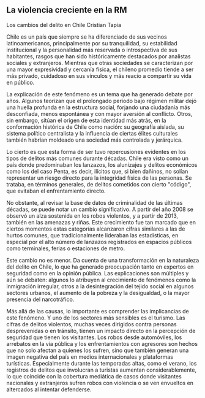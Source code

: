 ## La violencia creciente en la RM
Los cambios del delito en Chile
Cristian Tapia


Chile es un país que siempre se ha diferenciado de sus vecinos latinoamericanos, principalmente por su tranquilidad, su estabilidad institucional y la personalidad más reservada o introspectiva de sus habitantes, rasgos que han sido históricamente destacados por analistas sociales y extranjeros. Mientras que otras sociedades se caracterizan por una mayor expresividad y cercanía física, el chileno promedio tiende a ser más privado, cuidadoso en sus vínculos y más reacio a compartir su vida en público.

La explicación de este fenómeno es un tema que ha generado debate por años. Algunos teorizan que el prolongado periodo bajo régimen militar dejó una huella profunda en la estructura social, forjando una ciudadanía más desconfiada, menos espontánea y con mayor aversión al conflicto. Otros, sin embargo, sitúan el origen de esta identidad más atrás, en la conformación histórica de Chile como nación: su geografía aislada, su sistema político centralista y la influencia de ciertas élites culturales también habrían moldeado una sociedad más controlada y jerárquica.

Lo cierto es que esta forma de ser tuvo repercusiones evidentes en los tipos de delitos más comunes durante décadas. Chile era visto como un país donde predominaban los lanzazos, los alunizajes y delitos económicos como los del caso Penta, es decir, ilícitos que, si bien dañinos, no solían representar un riesgo directo para la integridad física de las personas. Se trataba, en términos generales, de delitos cometidos con cierto "código", que evitaban el enfrentamiento directo.

No obstante, al revisar la base de datos de criminalidad de las últimas décadas, se puede notar un cambio significativo. A partir del año 2008 se observó un alza sostenida en los robos violentos, y a partir de 2013, también en las amenazas y riñas. Este crecimiento fue tan marcado que en ciertos momentos estas categorías alcanzaron cifras similares a las de hurtos comunes, que tradicionalmente lideraban las estadísticas, en especial por el alto número de lanzazos registrados en espacios públicos como terminales, ferias o estaciones de metro.

Este cambio no es menor. Da cuenta de una transformación en la naturaleza del delito en Chile, lo que ha generado preocupación tanto en expertos en seguridad como en la opinión pública. Las explicaciones son múltiples y aún se debaten: algunos lo atribuyen al crecimiento de fenómenos como la inmigración irregular, otros a la desintegración del tejido social en algunos sectores urbanos, el aumento de la pobreza y la desigualdad, o la mayor presencia del narcotráfico.

Más allá de las causas, lo importante es comprender las implicancias de este fenómeno. Y uno de los sectores más sensibles es el turismo. Las cifras de delitos violentos, muchas veces dirigidos contra personas desprevenidas o en tránsito, tienen un impacto directo en la percepción de seguridad que tienen los visitantes. Los robos desde automóviles, los arrebatos en la vía pública y los enfrentamientos con agresores son hechos que no solo afectan a quienes los sufren, sino que también generan una imagen negativa del país en medios internacionales y plataformas turísticas.
Especialmente durante las temporadas altas, como el verano, los registros de delitos que involucran a turistas aumentan considerablemente, lo que coincide con la cobertura mediática de casos donde visitantes nacionales y extranjeros sufren robos con violencia o se ven envueltos en altercados al intentar defenderse. 


